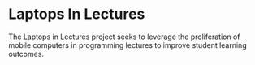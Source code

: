 Laptops In Lectures
=================

The Laptops in Lectures project seeks to leverage the proliferation of mobile computers in programming lectures to improve student learning outcomes.

